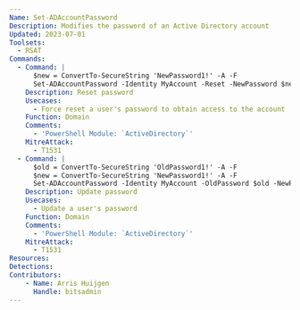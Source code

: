 ```yaml
---
Name: Set-ADAccountPassword
Description: Modifies the password of an Active Directory account
Updated: 2023-07-01
Toolsets:
  - RSAT
Commands:
  - Command: |
      $new = ConvertTo-SecureString 'NewPassword1!' -A -F
      Set-ADAccountPassword -Identity MyAccount -Reset -NewPassword $new
    Description: Reset password
    Usecases:
      - Force reset a user's password to obtain access to the account
    Function: Domain
    Comments:
      - 'PowerShell Module: `ActiveDirectory`'
    MitreAttack:
      - T1531
  - Command: |
      $old = ConvertTo-SecureString 'OldPassword1!' -A -F
      $new = ConvertTo-SecureString 'NewPassword1!' -A -F
      Set-ADAccountPassword -Identity MyAccount -OldPassword $old -NewPassword $new
    Description: Update password
    Usecases:
      - Update a user's password
    Function: Domain
    Comments:
      - 'PowerShell Module: `ActiveDirectory`'
    MitreAttack:
      - T1531
Resources:
Detections:
Contributors:
    - Name: Arris Huijgen
      Handle: bitsadmin
---
```

